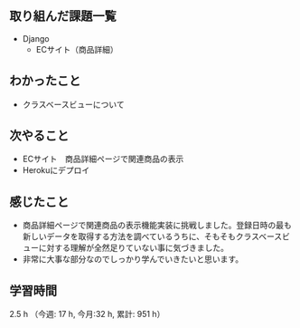 ## 取り組んだ課題一覧
- Django
    - ECサイト（商品詳細）


## わかったこと
- クラスベースビューについて   

## 次やること
- ECサイト　商品詳細ページで関連商品の表示
- Herokuにデプロイ    

## 感じたこと
- 商品詳細ページで関連商品の表示機能実装に挑戦しました。登録日時の最も新しいデータを取得する方法を調べているうちに、そもそもクラスベースビューに対する理解が全然足りていない事に気づきました。
- 非常に大事な部分なのでしっかり学んでいきたいと思います。        
    
## 学習時間
2.5 h （今週: 17 h, 今月:32 h, 累計: 951 h）